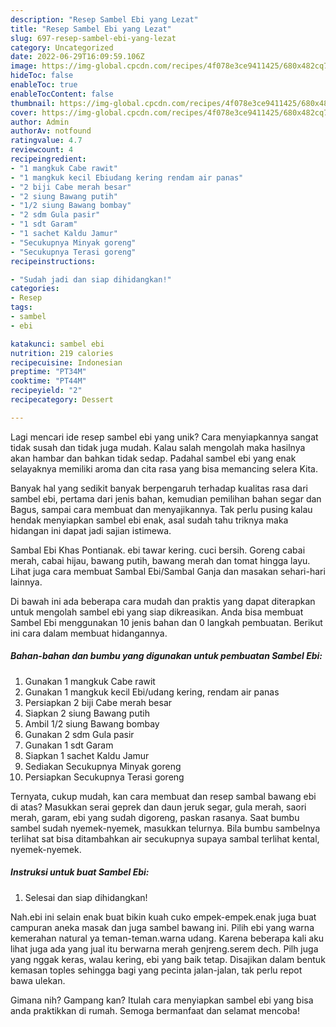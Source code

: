 ```yaml
---
description: "Resep Sambel Ebi yang Lezat"
title: "Resep Sambel Ebi yang Lezat"
slug: 697-resep-sambel-ebi-yang-lezat
category: Uncategorized
date: 2022-06-29T16:09:59.106Z
image: https://img-global.cpcdn.com/recipes/4f078e3ce9411425/680x482cq70/sambel-ebi-foto-resep-utama.jpg
hideToc: false
enableToc: true
enableTocContent: false
thumbnail: https://img-global.cpcdn.com/recipes/4f078e3ce9411425/680x482cq70/sambel-ebi-foto-resep-utama.jpg
cover: https://img-global.cpcdn.com/recipes/4f078e3ce9411425/680x482cq70/sambel-ebi-foto-resep-utama.jpg
author: Admin
authorAv: notfound
ratingvalue: 4.7
reviewcount: 4
recipeingredient:
- "1 mangkuk Cabe rawit"
- "1 mangkuk kecil Ebiudang kering rendam air panas"
- "2 biji Cabe merah besar"
- "2 siung Bawang putih"
- "1/2 siung Bawang bombay"
- "2 sdm Gula pasir"
- "1 sdt Garam"
- "1 sachet Kaldu Jamur"
- "Secukupnya Minyak goreng"
- "Secukupnya Terasi goreng"
recipeinstructions:

- "Sudah jadi dan siap dihidangkan!"
categories:
- Resep
tags:
- sambel
- ebi

katakunci: sambel ebi 
nutrition: 219 calories
recipecuisine: Indonesian
preptime: "PT34M"
cooktime: "PT44M"
recipeyield: "2"
recipecategory: Dessert

---
```





Lagi mencari ide resep sambel ebi yang unik? Cara menyiapkannya sangat tidak susah dan tidak juga mudah. Kalau salah mengolah maka hasilnya akan hambar dan bahkan tidak sedap. Padahal sambel ebi yang enak selayaknya memiliki aroma dan cita rasa yang bisa memancing selera Kita.





Banyak hal yang sedikit banyak berpengaruh terhadap kualitas rasa dari sambel ebi, pertama dari jenis bahan, kemudian pemilihan bahan segar dan Bagus, sampai cara membuat dan menyajikannya. Tak perlu pusing kalau hendak menyiapkan sambel ebi enak,      asal sudah tahu triknya maka hidangan ini dapat jadi sajian istimewa.














Sambal Ebi Khas Pontianak. ebi tawar kering. cuci bersih. Goreng cabai merah, cabai hijau, bawang putih, bawang merah dan tomat hingga layu. Lihat juga cara membuat Sambal Ebi/Sambal Ganja dan masakan sehari-hari lainnya.






Di bawah ini ada beberapa cara mudah dan praktis yang dapat diterapkan untuk mengolah sambel ebi yang siap dikreasikan. Anda bisa membuat Sambel Ebi menggunakan 10 jenis bahan dan 0 langkah pembuatan. Berikut ini cara dalam membuat hidangannya.

<!--inarticleads1-->

##### Bahan-bahan dan bumbu yang digunakan untuk pembuatan Sambel Ebi:

1. Gunakan 1 mangkuk Cabe rawit
1. Gunakan 1 mangkuk kecil Ebi/udang kering, rendam air panas
1. Persiapkan 2 biji Cabe merah besar
1. Siapkan 2 siung Bawang putih
1. Ambil 1/2 siung Bawang bombay
1. Gunakan 2 sdm Gula pasir
1. Gunakan 1 sdt Garam
1. Siapkan 1 sachet Kaldu Jamur
1. Sediakan Secukupnya Minyak goreng
1. Persiapkan Secukupnya Terasi goreng


Ternyata, cukup mudah, kan cara membuat dan resep sambal bawang ebi di atas? Masukkan serai geprek dan daun jeruk segar, gula merah, saori merah, garam, ebi yang sudah digoreng, paskan rasanya. Saat bumbu sambel sudah nyemek-nyemek, masukkan telurnya. Bila bumbu sambelnya terlihat sat bisa ditambahkan air secukupnya supaya sambal terlihat kental, nyemek-nyemek. 

<!--inarticleads2-->

##### Instruksi untuk buat Sambel Ebi:


1. Selesai dan siap dihidangkan!

Nah.ebi ini selain enak buat bikin kuah cuko empek-empek.enak juga buat campuran aneka masak dan juga sambel bawang ini. Pilih ebi yang warna kemerahan natural ya teman-teman.warna udang. Karena beberapa kali aku lihat juga ada yang jual itu berwarna merah genjreng.serem dech. Pilh juga yang nggak keras, walau kering, ebi yang baik tetap. Disajikan dalam bentuk kemasan toples sehingga bagi yang pecinta jalan-jalan, tak perlu repot bawa ulekan. 

Gimana nih? Gampang kan? Itulah cara menyiapkan sambel ebi yang bisa anda praktikkan di rumah. Semoga bermanfaat dan selamat mencoba!
